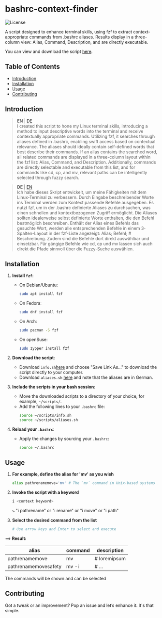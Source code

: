 # bashrc-context-finder


![License](https://img.shields.io/badge/license-MIT-green)

A script designed to enhance terminal skills, using fzf to extract context-appropriate commands from .bashrc aliases. Results display in a three-column view: Alias, Command, Description, and are directly executable.

You can view and download the script [here](./info.sh).

## Table of Contents
- [Introduction](#introduction)
- [Installation](#installation)
- [Usage](#usage)
- [Contributing](#contributing)



## Introduction
> **EN** | [DE](#DE)  
I created this script to hone my Linux terminal skills, introducing a method to input descriptive words into the terminal and receive contextually appropriate commands. Utilizing fzf, it searches through aliases defined in .bashrc, enabling swift access based on contextual relevance. The aliases should ideally contain self-defined words that best describe their commands. If an alias contains the searched word, all related commands are displayed in a three-column layout within the fzf list: Alias, Command, and Description. Additionally, commands are directly selectable and executable from this list, and for commands like cd, cp, and mv, relevant paths can be intelligently selected through fuzzy search.

> **DE** | [EN](#EN)  
Ich habe dieses Skript entwickelt, um meine Fähigkeiten mit dem Linux-Terminal zu verbessern. Durch Eingabe beschreibender Worte ins Terminal werden zum Kontext passende Befehle ausgegeben. Es nutzt fzf, um in der .bashrc definierte Aliases zu durchsuchen, was einen schnellen und kontextbezogenen Zugriff ermöglicht. Die Aliases sollten idealerweise selbst definierte Worte enthalten, die den Befehl bestmöglich beschreiben. Enthält der Alias eines Befehls das gesuchte Wort, werden alle entsprechenden Befehle in einem 3-Spalten-Layout in der fzf-Liste angezeigt: Alias; Befehl; # Beschreibung. Zudem sind die Befehle dort direkt auswählbar und einsetzbar. Für gängige Befehle wie cd, cp und mv lassen sich auch direkt die Pfade sinnvoll über die Fuzzy-Suche auswählen.

## Installation

1. **Install `fzf`**:
   - On Debian/Ubuntu:
     ```bash
     sudo apt install fzf
     ```
   - On Fedora:
     ```bash
     sudo dnf install fzf
     ```
   - On Arch:
     ```bash
     sudo pacman -S fzf
     ```
   - On openSuse:
     ```bash
     sudo zypper install fzf
     ```

1. **Download the script**:
   - Download `info.sh`[here](https://github.com/theus-V/bashrc-context-finder/raw/main/info.sh) and choose "Save Link As..." to download the script directly to your computer.
   - Download `aliases.sh` [here](https://github.com/theus-V/bashrc-context-finder/blob/main/aliases.sh) and note that the aliases are in German.

2. **Include the scripts in your bash session**:
   - Move the downloaded scripts to a directory of your choice, for example, `~/scripts/`.
   - Add the following lines to your `.bashrc` file:
     ```bash
     source ~/scripts/info.sh
     source ~/scripts/aliases.sh
     ```

3. **Reload your `.bashrc`**:
   - Apply the changes by sourcing your `.bashrc`:
     ```bash
     source ~/.bashrc
     ```

## Usage

1. **For example, define the alias for 'mv' as you wish**
   ```bash
   alias pathrenamemove='mv' # The `mv` command in Unix-based systems is used to move files or directories from ...
   ```

2. **Invoke the script with a keyword**
   ```bash
   i <context keyword>
   ```
     ⤷ 
   "i pathrename"
   or
   "i rename"
   or
   "i move"
   or
   "i path"
   
   

3. **Select the desired command from the list**
   ```bash
   # Use arrow keys and Enter to select and execute
   ```

⟹ **Result:**

|    alias             |    command     |  description  |
|----------------------|----------------|---------------|
|pathrenamemove        |mv              | # loremipsum  |
|pathrenamemovesafety  |mv -i           | # ...         |

The commands will be shown and can be selected


## Contributing

Got a tweak or an improvement? Pop an issue and let’s enhance it. It's that simple.
